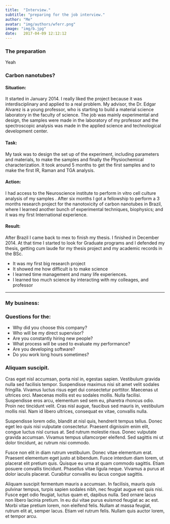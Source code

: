 ```yaml
---
title:  "Interview."
subtitle: "preparing for the job interview."
author: "Me"
avatar: "img/authors/wferr.png"
image: "img/b.jpg"
date:   2017-04-09 12:12:12
---
```


### The preparation
Yeah

### Carbon nanotubes?

#### Situation:
It started in January 2014. I really liked the project because it was interdisciplinary and applied to 
a real problem. My advisor, the Dr. Edgar Alvarez is a young professor, who is starting to build a material science 
laboratory in the faculty of science. The job was mainly experimental and design, the samples were made in the 
laboratory of my professor and the spectroscopic analysis was made in the applied science and 
technological development center. 

#### Task:
My task was to design the set up of the experiment, including parameters and materials,  to make the 
samples and finally the Physiochemical characterization. It took around 5 months to get the first samples and to
make the first IR, Raman and TGA analysis.

#### Action:
I had access to the Neuroscience institute to perform in vitro cell culture analysis of my samples . After six
months I got a fellowship to perform a 3 months research project for the nanotoxicity of 
carbon nanotubes in Brazil, where I learned another bunch of experimental techniques, biophysics; and it was my 
first International experience. 

#### Result:
After Brazil I came back to mex to finish my thesis. I finished in December 2014. At that time I started to look
for Graduate programs and I defended my thesis, getting cum laude for my thesis project and my
academic records in the BSc.

* It was my first big research project
* It showed me how difficult is to make science
* I learned time management and many life experiences.
* I learned too much science by interacting with  my colleages, and professor

-----------------------------------------------------------------------------------------

### My business:


### Questions for the:

* Why did you choose this company?
* Who will be my direct supervisor?
* Are you constantly hiring new people?
* What process will be used to evaluate my performance?
* Are you developing software?
* Do you work long hours sometimes?







### Aliquam suscipit.
Cras eget nisl accumsan, porta nisl in, egestas sapien. Vestibulum gravida nulla sed facilisis tempor. Suspendisse maximus nisi sit amet velit sodales fringilla. Vivamus luctus risus eget dui consectetur porttitor. Maecenas ut ultrices orci. Maecenas mollis est eu sodales mollis. Nulla facilisi. Suspendisse eros arcu, elementum sed sem eu, pharetra rhoncus odio. Proin nec tincidunt velit. Cras nisl augue, faucibus sed mauris in, vestibulum mollis nisl. Nam id libero ultrices, consequat ex vitae, convallis nulla.

Suspendisse lorem odio, blandit at nisl quis, hendrerit tempus tellus. Donec eget leo quis nisi vulputate consectetur. Praesent dignissim enim elit, congue luctus nisl cursus at. Sed rutrum molestie risus. Donec vulputate gravida accumsan. Vivamus tempus ullamcorper eleifend. Sed sagittis mi ut dolor tincidunt, ac rutrum nisi commodo.

Fusce non elit in diam rutrum vestibulum. Donec vitae elementum erat. Praesent elementum eget justo at bibendum. Fusce interdum diam lorem, ut placerat elit pretium quis. Quisque eu urna at quam commodo sagittis. Etiam posuere convallis tincidunt. Phasellus vitae ligula neque. Vivamus a purus at dolor iaculis placerat. Curabitur convallis eu lacus congue sagittis.

Aliquam suscipit fermentum mauris a accumsan. In facilisis, mauris quis pulvinar tempus, turpis sapien sodales nibh, nec feugiat augue est quis nisi. Fusce eget odio feugiat, luctus quam et, dapibus nulla. Sed ornare lacus non libero lacinia pretium. In eu dui vitae purus euismod feugiat ac ac est. Morbi vitae pretium lorem, non eleifend felis. Nullam at massa feugiat, rutrum elit at, semper lacus. Etiam vel rutrum felis. Nullam quis auctor lorem, et tempor arcu.
